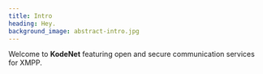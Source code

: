 ```yaml
---
title: Intro
heading: Hey.
background_image: abstract-intro.jpg
---
```


Welcome to **KodeNet** featuring open and secure communication services for XMPP.
